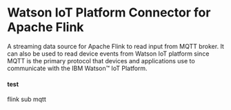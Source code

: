 # Watson IoT Platform Connector for Apache Flink
A streaming data source for Apache Flink to read input from MQTT broker. It can also be used to read device events from Watson IoT platform since MQTT is the primary protocol that devices and applications use to communicate with the IBM Watson™ IoT Platform.

#### test 
flink sub mqtt

